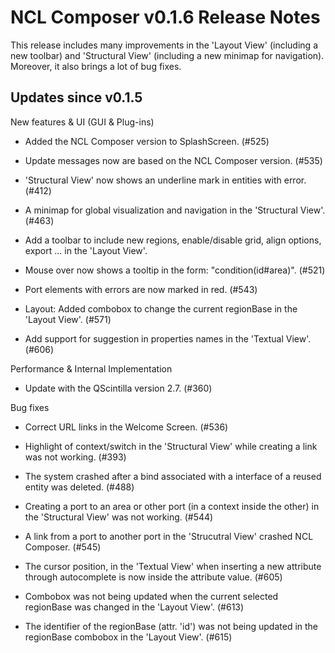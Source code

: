NCL Composer v0.1.6 Release Notes
=================================

This release includes many improvements in the 'Layout View' (including a new
toolbar) and 'Structural View' (including a new minimap for navigation).
Moreover, it also brings a lot of bug fixes.

Updates since v0.1.5
--------------------

New features & UI (GUI & Plug-ins)

  * Added the NCL Composer version to SplashScreen. (#525)

  * Update messages now are based on the NCL Composer version. (#535)

  * 'Structural View' now shows an underline mark in entities with error. (#412)

  * A minimap for global visualization and navigation in the 'Structural View'.
    (#463)

  * Add a toolbar to include new regions, enable/disable grid, align options,
    export ... in the 'Layout View'.

  * Mouse over <bind> now shows a tooltip in the form: "condition(id#area)".
    (#521)

  * Port elements with errors are now marked in red. (#543)

  * Layout: Added combobox to change the current regionBase in the 'Layout
    View'. (#571)

  * Add support for suggestion in properties names in the 'Textual View'. (#606)

Performance & Internal Implementation

  * Update with the QScintilla version 2.7. (#360)

Bug fixes

  * Correct URL links in the Welcome Screen. (#536)

  * Highlight of context/switch in the 'Structural View' while creating a link
    was not working. (#393)

  * The system crashed after a bind associated with a interface of a reused
    entity was deleted. (#488)

  * Creating a port to an area or other port (in a context inside the other) in
    the 'Structural View' was not working. (#544)

  * A link from a port to another port in the 'Strucutral View' crashed NCL
    Composer. (#545)

  * The cursor position, in the 'Textual View' when inserting a new attribute
    through autocomplete is now inside the attribute value. (#605)

  * Combobox was not being updated when the current selected regionBase
    was changed in the 'Layout View'. (#613)

  * The identifier of the regionBase (attr. 'id') was not being updated in the 
    regionBase combobox in the 'Layout View'. (#615)


